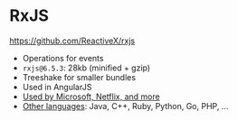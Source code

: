 # RxJS

https://github.com/ReactiveX/rxjs

- Operations for events
- `rxjs@6.5.3`: 28kb (minified + gzip)
- Treeshake for smaller bundles
- Used in AngularJS
- [Used by Microsoft, Netflix, and more](https://github.com/ReactiveX/reactivex.github.io/issues/26)
- [Other languages](http://reactivex.io/languages.html): Java, C++, Ruby, Python, Go, PHP, ...
